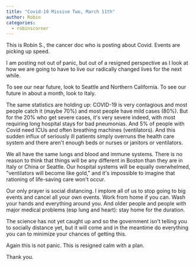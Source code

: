```yaml
---
title: "Covid-19 Missive Two, March 11th"
author: Robin
categories:
  - robinscorner
---
```

This is Robin S., the cancer doc who is posting about Covid. Events are picking up speed.

I am posting not out of panic, but out of a resigned perspective as I look at how we are going to have to live our radically changed lives for the next while. 

To see our near future, look to Seattle and Northern California. To see our future in about a month, look to Italy. 

The same statistics are holding up: COVID-19 is very contagious and most people catch it (maybe 70%) and most people have mild cases (80%). But for the 20% who get severe cases, it's very severe indeed, with most requiring long hospital stays for bad pneumonias. And 5% of people with Covid need ICUs and often breathing machines (ventilators). And this sudden influx of seriously ill patients simply overruns the health care system and there aren't enough beds or nurses or janitors or ventilators. 

We all have the same lungs and blood and immune systems. There is no reason to think that things will be any different in Boston than they are in Italy or China or Seattle. Our hospital systems will be equally overwhelmed, "ventilators will become like gold," and it's impossible to imagine that rationing of life-saving care won't occur. 

Our only prayer is social distancing. I implore all of us to stop going to big events and cancel all your own events. Work from home if you can. Wash your hands and everything around you. And older people and people with major medical problems (esp lung and heart): stay home for the duration. 

The science has not yet caught up and so the government isn't telling you to socially distance yet, but it will come and in the meantime do everything you can to minimize your chances of getting this. 

Again this is not panic. This is resigned calm with a plan. 

Thank you.